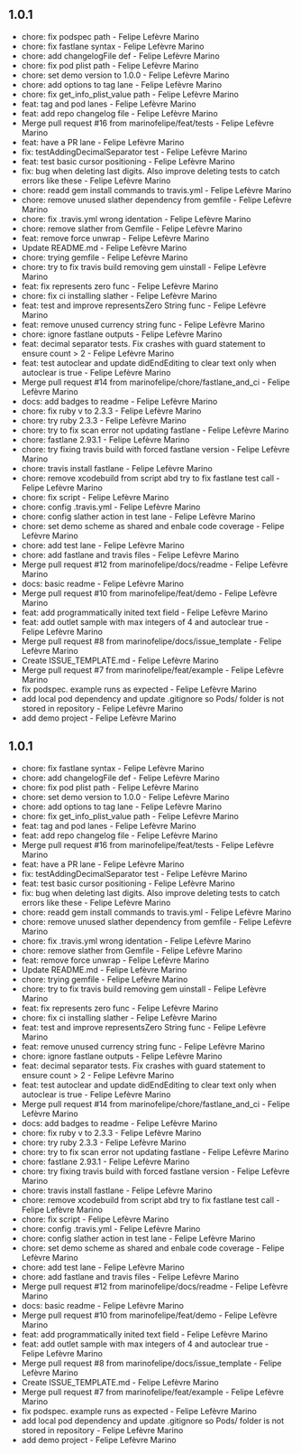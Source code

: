 ##  1.0.1
* chore: fix podspec path - Felipe Lefèvre Marino
* chore: fix fastlane syntax - Felipe Lefèvre Marino
* chore: add changelogFile def - Felipe Lefèvre Marino
* chore: fix pod plist path - Felipe Lefèvre Marino
* chore: set demo version to 1.0.0 - Felipe Lefèvre Marino
* chore: add options to tag lane - Felipe Lefèvre Marino
* chore: fix get_info_plist_value path - Felipe Lefèvre Marino
* feat: tag and pod lanes - Felipe Lefèvre Marino
* feat: add repo changelog file - Felipe Lefèvre Marino
* Merge pull request #16 from marinofelipe/feat/tests - Felipe Lefèvre Marino
* feat: have a PR lane - Felipe Lefèvre Marino
* fix: testAddingDecimalSeparator test - Felipe Lefèvre Marino
* feat: test basic cursor positioning - Felipe Lefèvre Marino
* fix: bug when deleting last digits. Also improve deleting tests to catch errors like these - Felipe Lefèvre Marino
* chore: readd gem install commands to travis.yml - Felipe Lefèvre Marino
* chore: remove unused slather dependency from gemfile - Felipe Lefèvre Marino
* chore: fix .travis.yml wrong identation - Felipe Lefèvre Marino
* chore: remove slather from Gemfile - Felipe Lefèvre Marino
* feat: remove force unwrap - Felipe Lefèvre Marino
* Update README.md - Felipe Lefèvre Marino
* chore: trying gemfile - Felipe Lefèvre Marino
* chore: try to fix travis build removing gem uinstall - Felipe Lefèvre Marino
* feat: fix represents zero func - Felipe Lefèvre Marino
* chore: fix ci installing slather - Felipe Lefèvre Marino
* feat: test and improve representsZero String func - Felipe Lefèvre Marino
* feat: remove unused currency string func - Felipe Lefèvre Marino
* chore: ignore fastlane outputs - Felipe Lefèvre Marino
* feat: decimal separator tests. Fix crashes with guard statement to ensure count > 2 - Felipe Lefèvre Marino
* feat: test autoclear and update didEndEditing to clear text only when autoclear is true - Felipe Lefèvre Marino
* Merge pull request #14 from marinofelipe/chore/fastlane_and_ci - Felipe Lefèvre Marino
* docs: add  badges to readme - Felipe Lefèvre Marino
* chore: fix ruby v to 2.3.3 - Felipe Lefèvre Marino
* chore: try ruby 2.3.3 - Felipe Lefèvre Marino
* chore: try to fix scan error not updating fastlane - Felipe Lefèvre Marino
* chore: fastlane 2.93.1 - Felipe Lefèvre Marino
* chore: try fixing travis build with forced fastlane version - Felipe Lefèvre Marino
* chore: travis install fastlane - Felipe Lefèvre Marino
* chore: remove xcodebuild from script abd try to fix fastlane test call - Felipe Lefèvre Marino
* chore: fix script - Felipe Lefèvre Marino
* chore: config .travis.yml - Felipe Lefèvre Marino
* chore: config slather action in test lane - Felipe Lefèvre Marino
* chore: set demo scheme as shared and enbale code coverage - Felipe Lefèvre Marino
* chore: add test lane - Felipe Lefèvre Marino
* chore: add fastlane and travis files - Felipe Lefèvre Marino
* Merge pull request #12 from marinofelipe/docs/readme - Felipe Lefèvre Marino
* docs: basic readme - Felipe Lefèvre Marino
* Merge pull request #10 from marinofelipe/feat/demo - Felipe Lefèvre Marino
* feat: add programmatically inited text field - Felipe Lefèvre Marino
* feat: add outlet sample with max integers of 4 and autoclear true - Felipe Lefèvre Marino
* Merge pull request #8 from marinofelipe/docs/issue_template - Felipe Lefèvre Marino
* Create ISSUE_TEMPLATE.md - Felipe Lefèvre Marino
* Merge pull request #7 from marinofelipe/feat/example - Felipe Lefèvre Marino
* fix podspec. example runs as expected - Felipe Lefèvre Marino
* add local pod dependency and update .gitignore so Pods/ folder is not stored in repository - Felipe Lefèvre Marino
* add demo project - Felipe Lefèvre Marino

##  1.0.1
* chore: fix fastlane syntax - Felipe Lefèvre Marino
* chore: add changelogFile def - Felipe Lefèvre Marino
* chore: fix pod plist path - Felipe Lefèvre Marino
* chore: set demo version to 1.0.0 - Felipe Lefèvre Marino
* chore: add options to tag lane - Felipe Lefèvre Marino
* chore: fix get_info_plist_value path - Felipe Lefèvre Marino
* feat: tag and pod lanes - Felipe Lefèvre Marino
* feat: add repo changelog file - Felipe Lefèvre Marino
* Merge pull request #16 from marinofelipe/feat/tests - Felipe Lefèvre Marino
* feat: have a PR lane - Felipe Lefèvre Marino
* fix: testAddingDecimalSeparator test - Felipe Lefèvre Marino
* feat: test basic cursor positioning - Felipe Lefèvre Marino
* fix: bug when deleting last digits. Also improve deleting tests to catch errors like these - Felipe Lefèvre Marino
* chore: readd gem install commands to travis.yml - Felipe Lefèvre Marino
* chore: remove unused slather dependency from gemfile - Felipe Lefèvre Marino
* chore: fix .travis.yml wrong identation - Felipe Lefèvre Marino
* chore: remove slather from Gemfile - Felipe Lefèvre Marino
* feat: remove force unwrap - Felipe Lefèvre Marino
* Update README.md - Felipe Lefèvre Marino
* chore: trying gemfile - Felipe Lefèvre Marino
* chore: try to fix travis build removing gem uinstall - Felipe Lefèvre Marino
* feat: fix represents zero func - Felipe Lefèvre Marino
* chore: fix ci installing slather - Felipe Lefèvre Marino
* feat: test and improve representsZero String func - Felipe Lefèvre Marino
* feat: remove unused currency string func - Felipe Lefèvre Marino
* chore: ignore fastlane outputs - Felipe Lefèvre Marino
* feat: decimal separator tests. Fix crashes with guard statement to ensure count > 2 - Felipe Lefèvre Marino
* feat: test autoclear and update didEndEditing to clear text only when autoclear is true - Felipe Lefèvre Marino
* Merge pull request #14 from marinofelipe/chore/fastlane_and_ci - Felipe Lefèvre Marino
* docs: add  badges to readme - Felipe Lefèvre Marino
* chore: fix ruby v to 2.3.3 - Felipe Lefèvre Marino
* chore: try ruby 2.3.3 - Felipe Lefèvre Marino
* chore: try to fix scan error not updating fastlane - Felipe Lefèvre Marino
* chore: fastlane 2.93.1 - Felipe Lefèvre Marino
* chore: try fixing travis build with forced fastlane version - Felipe Lefèvre Marino
* chore: travis install fastlane - Felipe Lefèvre Marino
* chore: remove xcodebuild from script abd try to fix fastlane test call - Felipe Lefèvre Marino
* chore: fix script - Felipe Lefèvre Marino
* chore: config .travis.yml - Felipe Lefèvre Marino
* chore: config slather action in test lane - Felipe Lefèvre Marino
* chore: set demo scheme as shared and enbale code coverage - Felipe Lefèvre Marino
* chore: add test lane - Felipe Lefèvre Marino
* chore: add fastlane and travis files - Felipe Lefèvre Marino
* Merge pull request #12 from marinofelipe/docs/readme - Felipe Lefèvre Marino
* docs: basic readme - Felipe Lefèvre Marino
* Merge pull request #10 from marinofelipe/feat/demo - Felipe Lefèvre Marino
* feat: add programmatically inited text field - Felipe Lefèvre Marino
* feat: add outlet sample with max integers of 4 and autoclear true - Felipe Lefèvre Marino
* Merge pull request #8 from marinofelipe/docs/issue_template - Felipe Lefèvre Marino
* Create ISSUE_TEMPLATE.md - Felipe Lefèvre Marino
* Merge pull request #7 from marinofelipe/feat/example - Felipe Lefèvre Marino
* fix podspec. example runs as expected - Felipe Lefèvre Marino
* add local pod dependency and update .gitignore so Pods/ folder is not stored in repository - Felipe Lefèvre Marino
* add demo project - Felipe Lefèvre Marino